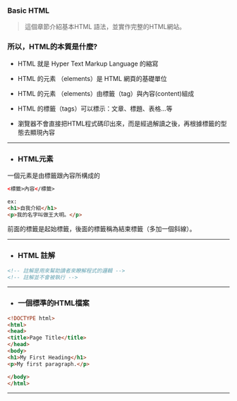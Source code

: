 ### Basic HTML

> 這個章節介紹基本HTML 語法，並實作完整的HTML網站。

### 所以，HTML的本質是什麼?

* HTML 就是 Hyper Text Markup Language 的縮寫

* HTML 的元素 （elements）是 HTML 網頁的基礎單位

* HTML 的元素 （elements）由標籤（tag）與內容\(content\)組成

* HTML 的標籤（tags）可以標示：文章、標題、表格...等

* 瀏覽器不會直接把HTML程式碼印出來，而是經過解讀之後，再根據標籤的型態去顯現內容

---

* ### HTML元素

一個元素是由標籤跟內容所構成的

```html
<標籤>內容</標籤>

ex:
<h1>自我介紹</h1>
<p>我的名字叫做王大明。</p>
```

前面的標籤是起始標籤，後面的標籤稱為結束標籤（多加一個斜線）。

---

* ### HTML 註解

```html
<!-- 註解是用來幫助讀者來瞭解程式的邏輯 -->
<!-- 註解並不會被執行 -->
```

---

* ### 一個標準的HTML檔案

```html
<!DOCTYPE html>
<html>
<head>
<title>Page Title</title>
</head>
<body>
<h1>My First Heading</h1>
<p>My first paragraph.</p>

</body>
</html>
```

---



